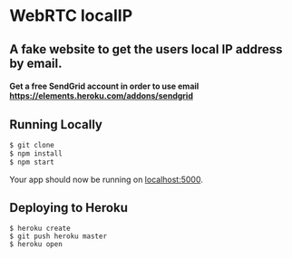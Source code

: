 # WebRTC localIP

## A fake website to get the users local IP address by email.
#### Get a free SendGrid account in order to use email https://elements.heroku.com/addons/sendgrid

## Running Locally

```sh
$ git clone
$ npm install
$ npm start
```

Your app should now be running on [localhost:5000](http://localhost:5000/).

## Deploying to Heroku

```
$ heroku create
$ git push heroku master
$ heroku open
```